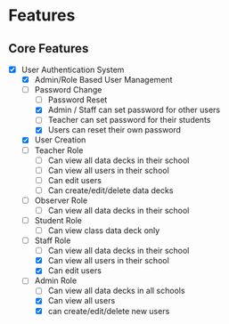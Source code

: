 # Features

## Core Features
- [x] User Authentication System
    - [x] Admin/Role Based User Management
    - [ ] Password Change
        - [ ] Password Reset
        - [x] Admin / Staff can set password for other users
        - [ ] Teacher can set password for their students
        - [x] Users can reset their own password
    - [x] User Creation
    - [ ] Teacher Role
        - [ ] Can view all data decks in their school
        - [ ] Can view all users in their school
        - [ ] Can edit users
        - [ ] Can create/edit/delete data decks
    - [ ] Observer Role
        - [ ] Can view all data decks in their school
    - [ ] Student Role
        - [ ] Can view class data deck only   
    - [ ] Staff Role
        - [ ] Can view all data decks in their school
        - [x] Can view all users in their school
        - [x] Can edit users
    - [ ] Admin Role
        - [ ] Can view all data decks in all schools
        - [x] Can view all users
        - [x] can create/edit/delete new users
